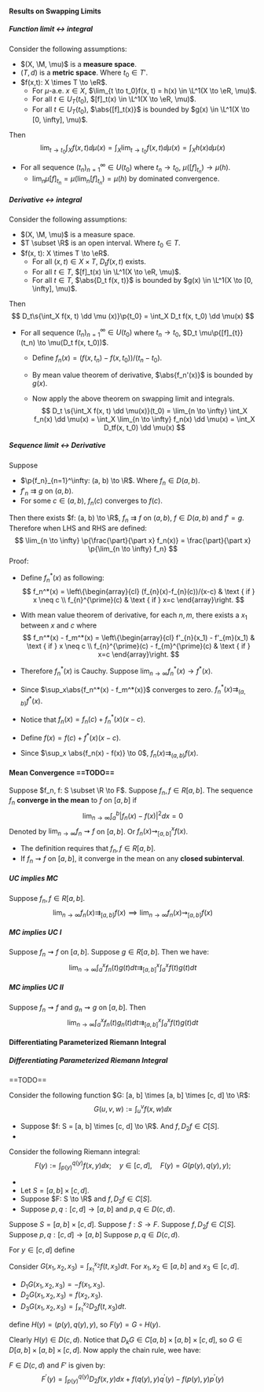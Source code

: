 #### Results on Swapping Limits

##### Function limit $\leftrightarrow$ integral

Consider the following assumptions:

- $(X, \M, \mu)$ is a **measure space**.
- $(T, d)$ is a **metric space**. Where $t_0 \in T'$.
- $f(x,t): X \times T \to \eR$.
  - For $\mu$-a.e. $x \in X$, $\lim_{t \to t_0}f(x, t) = h(x) \in \L^1(X \to \eR, \mu)$.
  - For all $t \in U_T(t_0)$, $[f]_t(x) \in \L^1(X \to \eR, \mu)$.
  - For all $t \in U_T(t_0)$, $\abs{[f]_t(x)}$ is bounded by $g(x) \in \L^1(X \to [0, \infty], \mu)$.

Then
$$
\lim_{t \to t_0} \int_X f(x, t) \dd\mu(x) = \int_X \lim_{t \to t_0} f(x, t) \dd\mu(x) = \int_X h(x) \dd \mu(x)
$$

- For all sequence $(t_n)_{n = 1}^\infty \in U(t_0)$ where $t_n \to t_0$, $\mu([f]_{t_n}) \to \mu(h)$.
  - $\lim_n \mu [f]_{t_n} = \mu (\lim_n [f]_{t_n}) = \mu (h)$ by dominated convergence.

##### Derivative $\leftrightarrow$ integral

Consider the following assumptions:

- $(X, \M, \mu)$ is a measure space.
- $T \subset \R$ is an open interval. Where $t_0 \in T$.
- $f(x, t): X \times T \to \eR$.
  - For all $(x, t) \in X \times T$, $D_t f(x, t)$ exists.
  - For all $t \in T$, $[f]_t(x) \in \L^1(X \to \eR, \mu)$.
  - For all $t \in T$, $\abs{D_t f(x, t)}$ is bounded by $g(x) \in \L^1(X \to [0, \infty], \mu)$.

Then
$$
D_t\s{\int_X f(x, t) \dd \mu (x)}\p{t_0} = \int_X D_t f(x, t_0) \dd \mu(x)
$$

- For all sequence $(t_n)_{n = 1}^\infty \in U(t_0)$ where $t_n \to t_0$, $D_t \mu\p{[f]_{t}}(t_n) \to \mu(D_t f(x, t_0))$.

  - Define $f_n(x) = (f(x, t_n) - f(x, t_0))/(t_n - t_0)$.

  - By mean value theorem of derivative, $\abs{f_n'(x)}$ is bounded by $g(x)$.

  - Now apply the above theorem on swapping limit and integrals.
    $$
    D_t \s{\int_X f(x, t) \dd \mu(x)}(t_0) = \lim_{n \to \infty} \int_X f_n(x) \dd \mu(x) = \int_X \lim_{n \to \infty} f_n(x) \dd \mu(x) = \int_X D_tf(x, t_0) \dd \mu(x)
    $$

##### Sequence limit $\leftrightarrow$ Derivative

Suppose

- $\p{f_n}_{n=1}^\infty: (a, b) \to \R$. Where $f_n \in D(a, b)$.
- $f'_n \rightrightarrows g$ on $(a, b)$.
- For some $c \in (a, b)$, $f_n(c)$ converges to $f(c)$.

Then there exists $f: (a, b) \to \R$, $f_n \rightrightarrows f$ on $(a,b)$, $f \in D(a, b)$ and $f' = g$. Therefore when LHS and RHS are defined:
$$
\lim_{n \to \infty} \p{\frac{\part}{\part x} f_n(x)} = \frac{\part}{\part x} \p{\lim_{n \to \infty} f_n}
$$
Proof:

- Define $f_n^*(x)$ as following:
  $$
  f_n^*(x) = \left\{\begin{array}{cl}
  (f_{n}(x)-f_{n}(c))/(x-c) & \text { if } x \neq c \\
  f_{n}^{\prime}(c) & \text { if } x=c
  \end{array}\right.
  $$

- With mean value theorem of derivative, for each $n, m$, there exists a $x_1$ between $x$ and $c$ where
  $$
  f_n^*(x) - f_m^*(x) =
  \left\{\begin{array}{cl}
  f'_{n}(x_1) - f'_{m}(x_1) & \text { if } x \neq c \\
  f_{n}^{\prime}(c) - f_{m}^{\prime}(c) & \text { if } x=c
  \end{array}\right.
  $$

- Therefore $f_n^*(x)$ is Cauchy. Suppose $\lim_{n \to \infty} f_n^*(x) \to f^*(x)$.

- Since $\sup_x\abs{f_n^*(x) - f_m^*(x)}$ converges to zero. $f_n^*(x) \rightrightarrows_{(a, b)} f^*(x)$.

- Notice that $f_n(x) = f_n(c) + f_n^*(x)(x - c)$.

- Define $f(x) = f(c) + f^*(x) (x - c)$.

- Since $\sup_x \abs{f_n(x) - f(x)} \to 0$, $f_n(x) \rightrightarrows_{(a, b)} f(x)$.

#### Mean Convergence ==TODO==

Suppose $f_n, f: S \subset \R \to F$. Suppose $f_n, f \in R[a, b]$. The sequence $f_n$ **converge in the mean** to $f$ on $[a, b]$ if
$$
\lim _{n \rightarrow \infty} \int_{a}^{b}\left|f_{n}(x)-f(x)\right|^{2} d x=0
$$
Denoted by $\lim_{n\to\infty} f_n \rightsquigarrow f$ on $[a, b]$. Or $f_n(x) \rightsquigarrow^x_{[a, b]}  f(x)$.

- The definition requires that $f_n, f \in R[a, b]$.
- If $f_n \rightsquigarrow f$ on $[a, b]$, it converge in the mean on any **closed subinterval**.

##### UC implies MC

 Suppose $f_n, f \in R[a, b]$.
$$
\lim_{n\to\infty} f_n(x) \rightrightarrows_{[a, b]} f(x) \implies \lim_{n\to \infty} f_n(x) \rightsquigarrow_{[a, b]} f(x)
$$
##### MC implies UC I

 Suppose $f_n \rightsquigarrow f$ on $[a, b]$. Suppose $g \in R[a, b]$. Then we have:
$$
\lim_{n \to \infty} \int_{a}^{x} f_{n}(t) g(t) d t \rightrightarrows^x_{[a, b]} \int_a^x f(t) g(t) dt
$$
##### MC implies UC II

 Suppose $f_n \rightsquigarrow f$ and $g_n \rightsquigarrow g$ on $[a, b]$. Then
$$
\lim_{n \to \infty} \int_{a}^{x} f_{n}(t) g_n(t) d t \rightrightarrows^x_{[a, b]} \int_a^x f(t) g(t) dt
$$


#### Differentiating Parameterized Riemann Integral

##### Differentiating Parameterized Riemann Integral

 ==TODO==

Consider the following function $G: [a, b] \times [a, b] \times [c, d] \to \R$:
$$
G(u, v, w) := \int_{u}^v f(x, w) \dd x
$$

- Suppose $f: S = [a, b] \times [c, d] \to \R$. And $f, D_2 f \in C[S]$.
- 

Consider the following Riemann integral:
$$
 \quad F(y):=\int_{p(y)}^{q(y)} f(x, y) \dd x; \quad y \in [c, d], \quad F(y) = G(p(y), q(y), y); \quad
$$

- 
- Let $S = [a, b] \times [c, d]$.
- Suppose $F: S \to \R$ and $f, D_2 f \in C[S]$.
- Suppose $p, q: [c, d] \to [a, b]$ and $p, q \in D(c, d)$.



Suppose $S = [a, b] \times [c, d]$. Suppose $f: S \to F$. Suppose $f, D_2f \in C[S]$. Suppose $p, q: [c, d] \to [a, b]$ Suppose $p, q \in D(c, d)$.

For $y \in [c, d]$ define

Consider $G(x_1, x_2, x_3) = \int_{x_1}^{x_2} f(t, x_3) dt$. For $x_1, x_2 \in [a, b]$ and $x_3 \in [c, d]$.

- $D_1 G(x_1, x_2, x_3) = -f(x_1, x_3)$.
- $D_2G(x_1, x_2, x_3) = f(x_2, x_3)$.
- $D_3G(x_1, x_2, x_3) = \int_{x_1}^{x_2} D_2 f(t, x_3) dt$.

define $H(y) = (p(y), q(y), y)$, so $F(y) = G \circ H(y)$. 

Clearly $H(y) \in D(c, d)$. Notice that $D_k G \in C[a, b] \times [a, b] \times [c, d]$, so $G \in D[a, b] \times [a, b] \times [c, d]$. Now apply the chain rule, wee have:

$F \in D(c, d)$ and $F'$ is given by:
$$
F^{\prime}(y)=\int_{p(y)}^{q(y)} D_2 f(x, y) d x+f(q(y), y) q^{\prime}(y)-f(p(y), y) p^{\prime}(y)
$$

